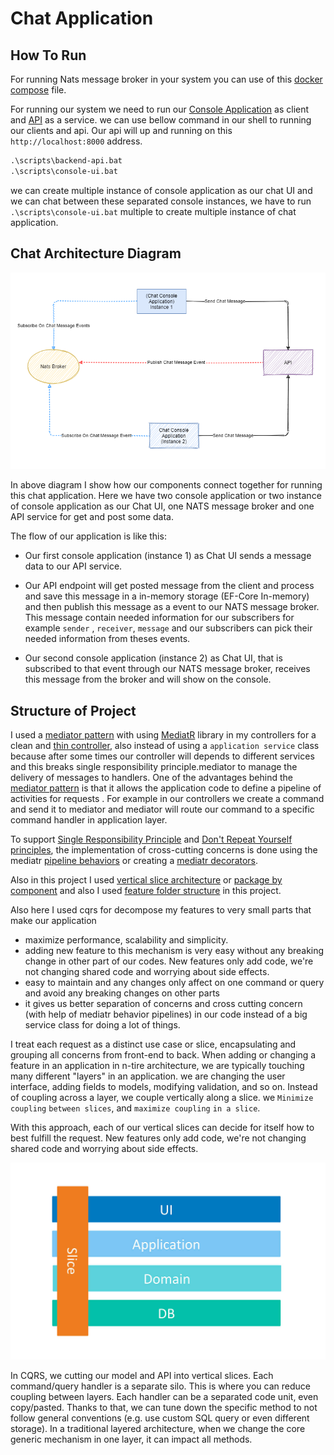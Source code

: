 # Chat Application

## How To Run
For running Nats message broker in your system you can use of this [docker compose](./deploys/compose/docker-compose.yaml) file.

For running our system we need to run our [Console Application](./src/Chat.Console) as client and [API](./src/Chat.Api) as a service. we can use bellow command in our shell to running our clients and api. Our api will up and running on this `http://localhost:8000` address.

``` cmd
.\scripts\backend-api.bat
.\scripts\console-ui.bat
```
we can create multiple instance of console application as our chat UI and we can chat between these separated console instances, we have to run `.\scripts\console-ui.bat` multiple to create multiple instance of chat application.

## Chat Architecture Diagram

![](.\assets\diagram.png)

In above diagram I show how our components connect together for running this chat application. Here we have two console application or two instance of console application as our Chat UI, one NATS message broker and one API service for get and post some data.

The flow of our application is like this:

- Our first console application (instance 1) as Chat UI sends a message data to our API service.
- Our API endpoint will get posted message from the client and process and save this message in a in-memory storage (EF-Core In-memory) and then publish this message as a event to our NATS message broker. This message contain needed information for our subscribers for example `sender` , `receiver`, `message` and our subscribers can pick their needed information from theses events.

- Our second console application (instance 2) as Chat UI, that is subscribed to that event through our NATS message broker, receives this message from the broker and will show on the console.
## Structure of Project

I used a [mediator pattern](https://dotnetcoretutorials.com/2019/04/30/the-mediator-pattern-in-net-core-part-1-whats-a-mediator/) with using [MediatR](https://github.com/jbogard/MediatR) library in my controllers for a clean and [thin controller](https://codeopinion.com/thin-controllers-cqrs-mediatr/), also instead of using a `application service` class because after some times our controller will depends to different services and this breaks single responsibility principle.mediator to manage the delivery of messages to handlers. One of the advantages behind the [mediator pattern](https://lostechies.com/jimmybogard/2014/09/09/tackling-cross-cutting-concerns-with-a-mediator-pipeline/) is that it allows the application code to define a pipeline of activities for requests . For example in our controllers we create a command and send it to mediator and mediator will route our command to a specific command handler in application layer. 

To support [Single Responsibility Principle](https://en.wikipedia.org/wiki/Single_responsibility_principle) and [Don't Repeat Yourself principles](https://en.wikipedia.org/wiki/Don%27t_repeat_yourself), the implementation of cross-cutting concerns is done using the mediatr [pipeline behaviors](https://github.com/jbogard/MediatR/wiki/Behaviors) or creating a [mediatr decorators](https://lostechies.com/jimmybogard/2014/09/09/tackling-cross-cutting-concerns-with-a-mediator-pipeline/).

Also in this project I used [vertical slice architecture](https://jimmybogard.com/vertical-slice-architecture/) or [package by component](http://www.codingthearchitecture.com/2015/03/08/package_by_component_and_architecturally_aligned_testing.html) and also I used [feature folder structure](http://www.kamilgrzybek.com/design/feature-folders/) in this project.

Also here I used cqrs for decompose my features to very small parts that make our application

- maximize performance, scalability and simplicity.
- adding new feature to this mechanism is very easy without any breaking change in other part of our codes. New features only add code, we're not changing shared code and worrying about side effects.
- easy to maintain and any changes only affect on one command or query and avoid any breaking changes on other parts
- it gives us better separation of concerns and cross cutting concern (with help of mediatr behavior pipelines) in our code instead of a big service class for doing a lot of things.  

I treat each request as a distinct use case or slice, encapsulating and grouping all concerns from front-end to back.
When adding or changing a feature in an application in n-tire architecture, we are typically touching many different "layers" in an application. we are changing the user interface, adding fields to models, modifying validation, and so on. Instead of coupling across a layer, we couple vertically along a slice. we `Minimize coupling` `between slices`, and `maximize coupling` `in a slice`.

With this approach, each of our vertical slices can decide for itself how to best fulfill the request. New features only add code, we're not changing shared code and worrying about side effects.

![](./assets/Vertical-Slice-Architecture.jpg)

In CQRS, we cutting our model and API into vertical slices. Each command/query handler is a separate silo. This is where you can reduce coupling between layers. Each handler can be a separated code unit, even copy/pasted. Thanks to that, we can tune down the specific method to not follow general conventions (e.g. use custom SQL query or even different storage). In a traditional layered architecture, when we change the core generic mechanism in one layer, it can impact all methods. 
